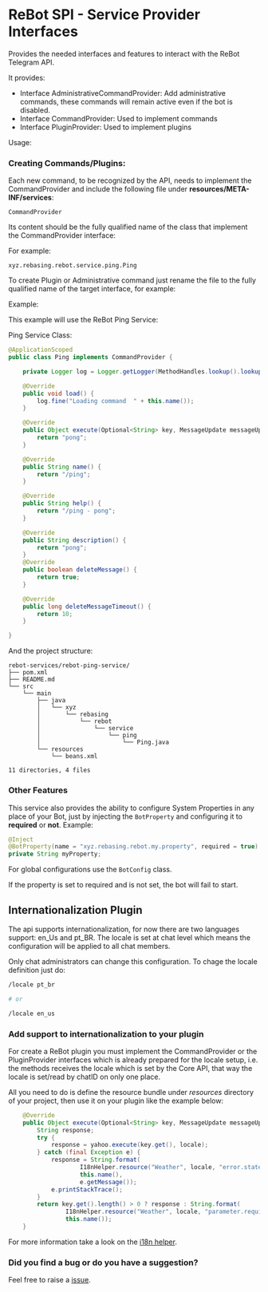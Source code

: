 # ReBot SPI - Service Provider Interfaces

Provides the needed interfaces and features to interact with the ReBot Telegram API.

It provides:

 - Interface AdministrativeCommandProvider: Add administrative commands, these commands will remain active even if the bot is disabled.
 - Interface CommandProvider: Used to implement commands
 - Interface PluginProvider: Used to implement plugins
 
Usage:

### Creating Commands/Plugins:

Each new command, to be recognized by the API, needs to implement the CommandProvider and include the following file under **resources/META-INF/services**:

```
CommandProvider
```
Its content should be the fully qualified name of the class that implement the CommandProvider interface:

For example:

```
xyz.rebasing.rebot.service.ping.Ping
```

To create Plugin or Administrative command just rename the file to the fully qualified name of the target interface, for example:

Example:

This example will use the ReBot Ping Service:

Ping Service Class:

```java
@ApplicationScoped
public class Ping implements CommandProvider {

    private Logger log = Logger.getLogger(MethodHandles.lookup().lookupClass().getName());

    @Override
    public void load() {
        log.fine("Loading command  " + this.name());
    }

    @Override
    public Object execute(Optional<String> key, MessageUpdate messageUpdate) {
        return "pong";
    }

    @Override
    public String name() {
        return "/ping";
    }

    @Override
    public String help() {
        return "/ping - pong";
    }

    @Override
    public String description() {
        return "pong";
    }
    @Override
    public boolean deleteMessage() {
        return true;
    }

    @Override
    public long deleteMessageTimeout() {
        return 10;
    }

}
```

And the project structure:

```
rebot-services/rebot-ping-service/
├── pom.xml
├── README.md
└── src
    └── main
        ├── java
        │   └── xyz
        │       └── rebasing
        │           └── rebot
        │               └── service
        │                   └── ping
        │                       └── Ping.java
        └── resources
            └── beans.xml

11 directories, 4 files
```

### Other Features

This service also provides the ability to configure System Properties in any place of your Bot,
just by injecting the `BotProperty` and configuring it to **required** or **not**. Example:

```java
@Inject
@BotProperty(name = "xyz.rebasing.rebot.my.property", required = true)
private String myProperty;
```

For global configurations use the `BotConfig` class.

If the property is set to required and is not set, the bot will fail to start.


## Internationalization Plugin

The api supports internationalization, for now there are two languages support: en_Us and pt_BR.
The locale is set at chat level which means the configuration will be applied to all chat members.

Only chat administrators can change this configuration. To chage the locale definition just do:

```bash
/locale pt_br

# or

/locale en_us
```

### Add support to internationalization to your plugin

For create a ReBot plugin you must implement the CommandProvider or the PluginProvider interfaces which is already
prepared for the locale setup, i.e. the methods receives the locale which is set by the Core API, that way the locale is
set/read by chatID on only one place.

All you need to do is define the resource bundle under *resources* directory of your project, then use it on your plugin like
the example below:

```java
    @Override
    public Object execute(Optional<String> key, MessageUpdate messageUpdate, String locale) {
        String response;
        try {
            response = yahoo.execute(key.get(), locale);
        } catch (final Exception e) {
            response = String.format(
                    I18nHelper.resource("Weather", locale, "error.state"),
                    this.name(),
                    e.getMessage());
            e.printStackTrace();
        }
        return key.get().length() > 0 ? response : String.format(
                I18nHelper.resource("Weather", locale, "parameter.required"),
                this.name());
    }
```

For more information take a look on the [i18n helper](https://github.com/rebasing-xyz/rebot/tree/master/rebot-telegram-api/rebot-telegram-api-spi/src/main/java/xyz/rebasing/rebot/api/i18n).

### Did you find a bug or do you have a suggestion?
Feel free to raise a [issue](https://github.com/rebasing-xyz/rebot/issues/new).